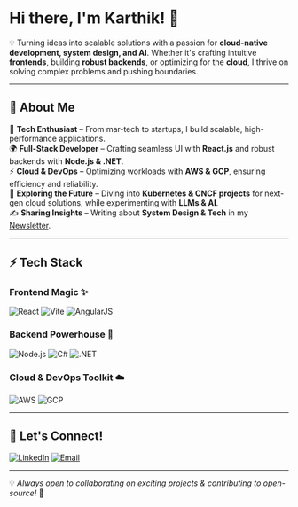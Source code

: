 # Hi there, I'm Karthik! 👋

💡 Turning ideas into scalable solutions with a passion for **cloud-native development, system design, and AI**. Whether it's crafting intuitive **frontends**, building **robust backends**, or optimizing for the **cloud**, I thrive on solving complex problems and pushing boundaries.  

---

## 🚀 About Me

🔹 **Tech Enthusiast** – From mar-tech to startups, I build scalable, high-performance applications.  
🌍 **Full-Stack Developer** – Crafting seamless UI with **React.js** and robust backends with **Node.js & .NET**.  
⚡ **Cloud & DevOps** – Optimizing workloads with **AWS & GCP**, ensuring efficiency and reliability.  
🚀 **Exploring the Future** – Diving into **Kubernetes & CNCF projects** for next-gen cloud solutions, while experimenting with **LLMs & AI**.  
✍️ **Sharing Insights** – Writing about **System Design & Tech** in my [Newsletter](#).  

---

## ⚡ Tech Stack

### **Frontend Magic ✨**  
![React](https://img.shields.io/badge/-React-61DAFB?style=flat-square&logo=react&logoColor=white)
![Vite](https://img.shields.io/badge/-Vite-646CFF?style=flat-square&logo=vite&logoColor=white)
![AngularJS](https://img.shields.io/badge/-AngularJS-DD0031?style=flat-square&logo=angular&logoColor=white)

### **Backend Powerhouse 🚀**  
![Node.js](https://img.shields.io/badge/-Node.js-339933?style=flat-square&logo=node.js&logoColor=white)
![C#](https://img.shields.io/badge/-C%23-239120?style=flat-square&logo=csharp&logoColor=white)
![.NET](https://img.shields.io/badge/-.NET-512BD4?style=flat-square&logo=dotnet&logoColor=white)

### **Cloud & DevOps Toolkit ☁️**  
![AWS](https://img.shields.io/badge/-AWS-232F3E?style=flat-square&logo=amazon-aws&logoColor=white)
![GCP](https://img.shields.io/badge/-GCP-4285F4?style=flat-square&logo=google-cloud&logoColor=white)

---

## 🤝 Let's Connect!
[![LinkedIn](https://img.shields.io/badge/-LinkedIn-blue?style=flat-square&logo=linkedin&logoColor=white)](https://www.linkedin.com/in/kkr15/)
[![Email](https://img.shields.io/badge/-Email-D14836?style=flat-square&logo=gmail&logoColor=white)](mailto:karthikeyankrit@gmail.com)

---

💡 *Always open to collaborating on exciting projects & contributing to open-source!* 🚀
